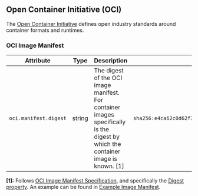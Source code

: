 ## Open Container Initiative (OCI)

The [Open Container Initiative](https://opencontainers.org/) defines open industry standards around container formats and runtimes.

### OCI Image Manifest

<!-- semconv registry.oci.manifest(omit_requirement_level) -->
| Attribute  | Type | Description  | Examples  |
|---|---|---|---|
| `oci.manifest.digest` | string | The digest of the OCI image manifest. For container images specifically is the digest by which the container image is known. [1] | `sha256:e4ca62c0d62f3e886e684806dfe9d4e0cda60d54986898173c1083856cfda0f4` |

**[1]:** Follows [OCI Image Manifest Specification](https://github.com/opencontainers/image-spec/blob/main/manifest.md), and specifically the [Digest property](https://github.com/opencontainers/image-spec/blob/main/descriptor.md#digests).
An example can be found in [Example Image Manifest](https://docs.docker.com/registry/spec/manifest-v2-2/#example-image-manifest).
<!-- endsemconv -->